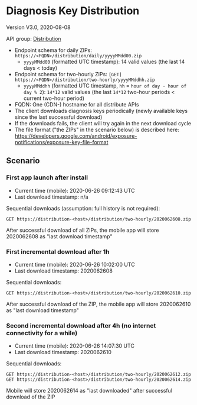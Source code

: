 # Diagnosis Key Distribution

Version V3.0, 2020-08-08

API group: [Distribution](../api-patterns.md#Distribution)

- Endpoint schema for daily ZIPs: ```https://<FQDN>/distribution/daily/yyyyMMdd00.zip```
    - ```yyyyMMdd00``` (formatted UTC timestamp): 14 valid values (the last 14 days < today)
- Endpoint schema for two-hourly ZIPs: ```[GET] https://<FQDN>/distribution/two-hourly/yyyyMMddhh.zip```
    - ```yyyyMMddhh``` (formatted UTC timestamp, ```hh``` = ```hour of day - hour of day % 2```): ```14*12``` valid values (the last ```14*12``` two-hour periods < current two-hour period)
- FQDN: One (CDN-) hostname for all distribute APIs
- The client downloads diagnosis keys periodically (newly available keys since the last successful download)
- If the downloads fails, the client will try again in the next download cycle
- The file format ("the ZIPs" in the scenario below) is described here: https://developers.google.com/android/exposure-notifications/exposure-key-file-format

## Scenario

### First app launch after install

- Current time (mobile): 2020-06-26 09:12:43 UTC
- Last download timestamp: n/a

Sequential downloads (assumption: full history is not required):

    GET https://distribution-<host>/distribution/two-hourly/2020062608.zip

After successful download of all ZIPs, the mobile app will store 2020062608 as "last download timestamp"

### First incremental download after 1h

- Current time (mobile): 2020-06-26 10:02:00 UTC
- Last download timestamp: 2020062608

Sequential downloads:

    GET https://distribution-<host>/distribution/two-hourly/2020062610.zip

After successful download of the ZIP, the mobile app will store 2020062610 as "last download timestamp"

### Second incremental download after 4h (no internet connectivity for a while)

- Current time (mobile): 2020-06-26 14:07:30 UTC
- Last download timestamp: 2020062610

Sequential downloads:

    GET https://distribution-<host>/distribution/two-hourly/2020062612.zip
    GET https://distribution-<host>/distribution/two-hourly/2020062614.zip

Mobile will store 2020062614 as "last downloaded" after successful download of the ZIP
